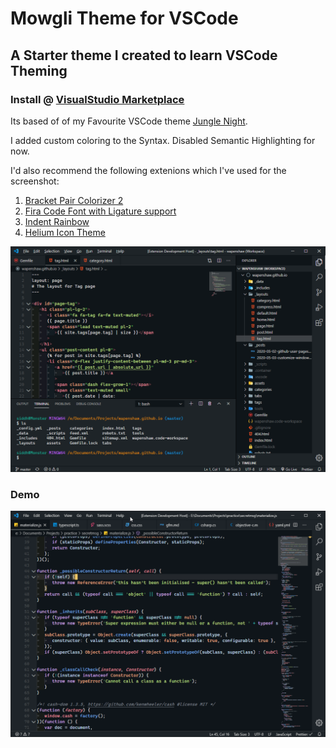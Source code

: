 # Mowgli Theme for VSCode

## A Starter theme I created to learn VSCode Theming

### Install @ [VisualStudio Marketplace](https://marketplace.visualstudio.com/items?itemName=wapenshaw.mowgli)

Its based of of my Favourite VSCode theme [Jungle Night](https://github.com/tweakimp/jungle-night).

I added custom coloring to the Syntax. Disabled Semantic Highlighting for now.

I'd also recommend the following extenions which I've used for the screenshot:

1. [Bracket Pair Colorizer 2](https://github.com/CoenraadS/Bracket-Pair-Colorizer-2)
2. [Fira Code Font with Ligature support](https://github.com/tonsky/FiraCode)
3. [Indent Rainbow](https://github.com/oderwat/vscode-indent-rainbow)
4. [Helium Icon Theme](https://github.com/helgardferreira/vscode-helium-icon-theme)

![Screenshot](./images/screenshot1.png 'Sample in JS')

### Demo

![Demo v 0.2.0](./images/demo017.gif)
